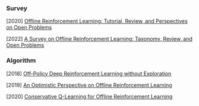 ### Survey

[2020] [Offline Reinforcement Learning: Tutorial, Review, and Perspectives on Open Problems](https://arxiv.org/abs/2005.01643)

[2022] [A Survey on Offline Reinforcement Learning: Taxonomy, Review, and Open Problems](https://arxiv.org/abs/2203.01387)



### Algorithm

[2018] [Off-Policy Deep Reinforcement Learning without Exploration](https://arxiv.org/abs/1812.02900)

[2019] [An Optimistic Perspective on Offline Reinforcement Learning](https://arxiv.org/abs/1907.04543)

[2020] [Conservative Q-Learning for Offline Reinforcement Learning](https://arxiv.org/abs/2006.04779)
